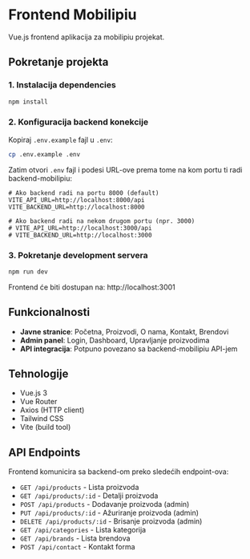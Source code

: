 # Frontend Mobilipiu

Vue.js frontend aplikacija za mobilipiu projekat.

## Pokretanje projekta

### 1. Instalacija dependencies
```bash
npm install
```

### 2. Konfiguracija backend konekcije

Kopiraj `.env.example` fajl u `.env`:
```bash
cp .env.example .env
```

Zatim otvori `.env` fajl i podesi URL-ove prema tome na kom portu ti radi backend-mobilipiu:

```env
# Ako backend radi na portu 8000 (default)
VITE_API_URL=http://localhost:8000/api
VITE_BACKEND_URL=http://localhost:8000

# Ako backend radi na nekom drugom portu (npr. 3000)
# VITE_API_URL=http://localhost:3000/api
# VITE_BACKEND_URL=http://localhost:3000
```

### 3. Pokretanje development servera
```bash
npm run dev
```

Frontend će biti dostupan na: http://localhost:3001

## Funkcionalnosti

- **Javne stranice**: Početna, Proizvodi, O nama, Kontakt, Brendovi
- **Admin panel**: Login, Dashboard, Upravljanje proizvodima
- **API integracija**: Potpuno povezano sa backend-mobilipiu API-jem

## Tehnologije

- Vue.js 3
- Vue Router
- Axios (HTTP client)
- Tailwind CSS
- Vite (build tool)

## API Endpoints

Frontend komunicira sa backend-om preko sledećih endpoint-ova:
- `GET /api/products` - Lista proizvoda
- `GET /api/products/:id` - Detalji proizvoda
- `POST /api/products` - Dodavanje proizvoda (admin)
- `PUT /api/products/:id` - Ažuriranje proizvoda (admin)
- `DELETE /api/products/:id` - Brisanje proizvoda (admin)
- `GET /api/categories` - Lista kategorija
- `GET /api/brands` - Lista brendova
- `POST /api/contact` - Kontakt forma 